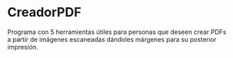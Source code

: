 # CreadorPDF
Programa con 5 herramientas útiles para personas que deseen crear PDFs a partir de imágenes escaneadas dándoles márgenes para su posterior impresión.
